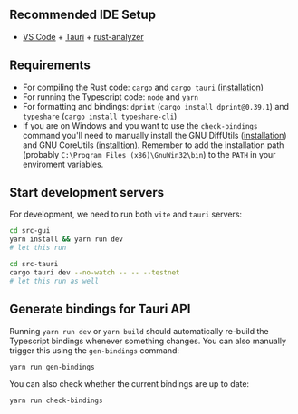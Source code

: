 ## Recommended IDE Setup

- [VS Code](https://code.visualstudio.com/) + [Tauri](https://marketplace.visualstudio.com/items?itemName=tauri-apps.tauri-vscode) + [rust-analyzer](https://marketplace.visualstudio.com/items?itemName=rust-lang.rust-analyzer)

## Requirements

- For compiling the Rust code: `cargo` and `cargo tauri` ([installation](https://v2.tauri.app/reference/cli/))
- For running the Typescript code: `node` and `yarn`
- For formatting and bindings: `dprint` (`cargo install dprint@0.39.1`) and `typeshare` (`cargo install typeshare-cli`)
- If you are on Windows and you want to use the `check-bindings` command you'll need to manually install the GNU DiffUtils ([installation](https://gnuwin32.sourceforge.net/packages/diffutils.htm)) and GNU CoreUtils ([installtion](https://gnuwin32.sourceforge.net/packages/coreutils.htm)). Remember to add the installation path (probably `C:\Program Files (x86)\GnuWin32\bin`) to the `PATH` in your enviroment variables.

## Start development servers

For development, we need to run both `vite` and `tauri` servers:

```bash
cd src-gui
yarn install && yarn run dev
# let this run
```

```bash
cd src-tauri
cargo tauri dev --no-watch -- -- --testnet
# let this run as well
```

## Generate bindings for Tauri API

Running `yarn run dev` or `yarn build` should automatically re-build the Typescript bindings whenever something changes. You can also manually trigger this using the `gen-bindings` command:

```bash
yarn run gen-bindings
```

You can also check whether the current bindings are up to date:

```bash
yarn run check-bindings
```
